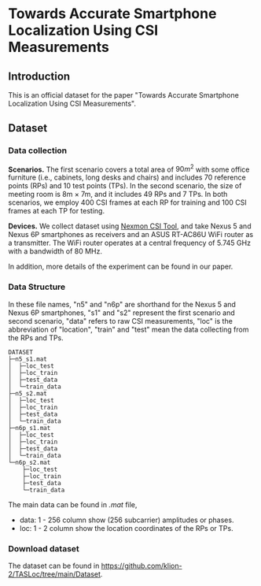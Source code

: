 # Towards Accurate Smartphone Localization Using CSI Measurements

## Introduction

This is an official dataset for the paper "Towards Accurate Smartphone Localization Using CSI Measurements".

## Dataset

### Data collection

**Scenarios.** The first scenario covers a total area of $90m^2$ with some office furniture (i.e., cabinets, long desks and chairs) and includes 70 reference points (RPs) and 10 test points (TPs). In the second scenario, the size of meeting room is 8m $\times$ 7m, and it includes 49 RPs and 7 TPs. In both scenarios, we employ 400 CSI frames at each RP for training and 100 CSI frames at each TP for testing.

**Devices.** We collect dataset using [Nexmon CSI Tool](https://github.com/seemoo-lab/nexmon_csi), and take Nexus 5 and Nexus 6P smartphones as receivers and an ASUS RT-AC86U WiFi router as a transmitter. The WiFi router operates at a central frequency of 5.745 GHz with a bandwidth of 80 MHz.

In addition, more details of the experiment can be found in our paper.

### Data Structure

In these file names, "n5" and "n6p" are shorthand for the Nexus 5 and Nexus 6P smartphones, "s1" and "s2" represent the first scenario and second scenario, "data" refers to raw CSI measurements, "loc" is the abbreviation of "location", "train" and "test" mean the data collecting from the RPs and TPs.

```
DATASET
├─n5_s1.mat
│  ├─loc_test
│  ├─loc_train
│  ├─test_data
│  └─train_data
├─n5_s2.mat
│  ├─loc_test
│  ├─loc_train
│  ├─test_data
│  └─train_data
├─n6p_s1.mat
│  ├─loc_test
│  ├─loc_train
│  ├─test_data
│  └─train_data
└─n6p_s2.mat
    ├─loc_test
    ├─loc_train
    ├─test_data
    └─train_data
```

The main data can be found in *.mat* file,
- data: 1 - 256 column show (256 subcarrier) amplitudes or phases.
- loc: 1 - 2 column show the location coordinates of the RPs or TPs.

### Download dataset

The dataset can be found in https://github.com/klion-2/TASLoc/tree/main/Dataset.
